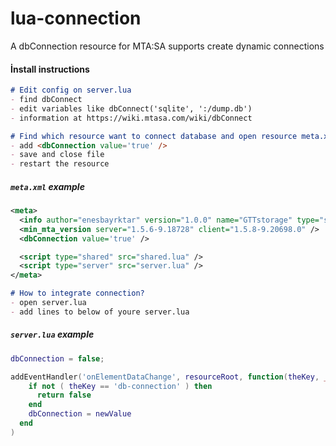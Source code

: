# lua-connection
A dbConnection resource for MTA:SA supports create dynamic connections


#### İnstall instructions
```markdown
# Edit config on server.lua
- find dbConnect
- edit variables like dbConnect('sqlite', ':/dump.db')
- information at https://wiki.mtasa.com/wiki/dbConnect
```

```markdown
# Find which resource want to connect database and open resource meta.xml file
- add <dbConnection value='true' />
- save and close file
- restart the resource
```
##### `meta.xml` example
```xml
<meta>
  <info author="enesbayrktar" version="1.0.0" name="GTTstorage" type="script" />
  <min_mta_version server="1.5.6-9.18728" client="1.5.8-9.20698.0" />
  <dbConnection value='true' />

  <script type="shared" src="shared.lua" />
  <script type="server" src="server.lua" />
</meta>
```


```markdown
# How to integrate connection?
- open server.lua
- add lines to below of youre server.lua
```

##### `server.lua` example
```lua
dbConnection = false;

addEventHandler('onElementDataChange', resourceRoot, function(theKey, _, newValue)
    if not ( theKey == 'db-connection' ) then
      return false
    end
    dbConnection = newValue
  end
)
```
